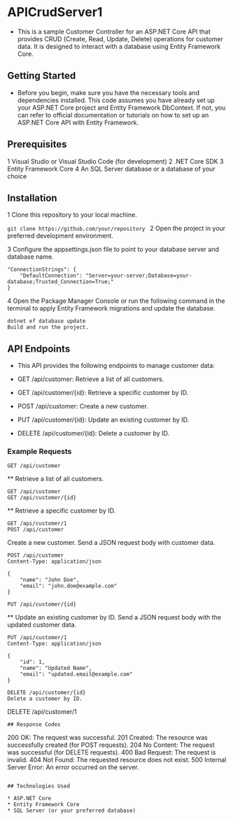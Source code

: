 # APICrudServer1
* This is a sample Customer Controller for an ASP.NET Core API that provides CRUD (Create, Read, Update, Delete) operations for customer data. It is designed to interact with a database using Entity Framework Core.

## Getting Started
* Before you begin, make sure you have the necessary tools and dependencies installed. This code assumes you have already set up your ASP.NET Core project and Entity Framework DbContext. If not, you can refer to official documentation or tutorials on how to set up an ASP.NET Core API with Entity Framework.

## Prerequisites
1 Visual Studio or Visual Studio Code (for development)
2 .NET Core SDK
3 Entity Framework Core
4 An SQL Server database or a database of your choice
## Installation
1 Clone this repository to your local machine.

    
``git clone https://github.com/your/repository ``
2 Open the project in your preferred development environment.

3 Configure the appsettings.json file to point to your database server and database name.



```
"ConnectionStrings": {
    "DefaultConnection": "Server=your-server;Database=your-database;Trusted_Connection=True;"
}
```
4 Open the Package Manager Console or run the following command in the terminal to apply Entity Framework migrations and update the database.
```
dotnet ef database update
Build and run the project.
```

## API Endpoints
* This API provides the following endpoints to manage customer data:

* GET /api/customer: Retrieve a list of all customers.
* GET /api/customer/{id}: Retrieve a specific customer by ID.
* POST /api/customer: Create a new customer.
* PUT /api/customer/{id}: Update an existing customer by ID.
* DELETE /api/customer/{id}: Delete a customer by ID.
  
### Example Requests
```
GET /api/customer
```
** Retrieve a list of all customers.

```
GET /api/customer
GET /api/customer/{id}
```
** Retrieve a specific customer by ID.

```
GET /api/customer/1
POST /api/customer
```
Create a new customer. Send a JSON request body with customer data.
```
POST /api/customer
Content-Type: application/json

{
    "name": "John Doe",
    "email": "john.doe@example.com"
}
```
```
PUT /api/customer/{id}
```

** Update an existing customer by ID. Send a JSON request body with the updated customer data.

```
PUT /api/customer/1
Content-Type: application/json

{
    "id": 1,
    "name": "Updated Name",
    "email": "updated.email@example.com"
}
```
```
DELETE /api/customer/{id}
Delete a customer by ID.

```
DELETE /api/customer/1

```
## Response Codes
```
200 OK: The request was successful.
201 Created: The resource was successfully created (for POST requests).
204 No Content: The request was successful (for DELETE requests).
400 Bad Request: The request is invalid.
404 Not Found: The requested resource does not exist.
500 Internal Server Error: An error occurred on the server.
```

## Technologies Used

* ASP.NET Core
* Entity Framework Core
* SQL Server (or your preferred database)
